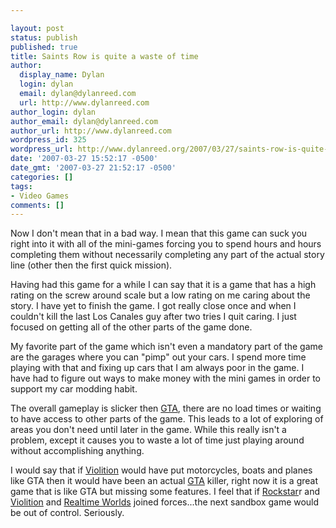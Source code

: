 ```yaml
---

layout: post
status: publish
published: true
title: Saints Row is quite a waste of time
author:
  display_name: Dylan
  login: dylan
  email: dylan@dylanreed.com
  url: http://www.dylanreed.com
author_login: dylan
author_email: dylan@dylanreed.com
author_url: http://www.dylanreed.com
wordpress_id: 325
wordpress_url: http://www.dylanreed.org/2007/03/27/saints-row-is-quite-a-waste-of-time/
date: '2007-03-27 15:52:17 -0500'
date_gmt: '2007-03-27 21:52:17 -0500'
categories: []
tags:
- Video Games
comments: []
---
```


Now I don't mean that in a bad way. I mean that this game can suck you right into it with all of the mini-games forcing you to spend hours and hours completing them without necessarily completing any part of the actual story line (other then the first quick mission). 

Having had this game for a while I can say that it is a game that has a high rating on the screw around scale but a low rating on me caring about the story. I have yet to finish the game. I got really close once and when I couldn't kill the last Los Canales guy after two tries I quit caring. I just focused on getting all of the other parts of the game done.

My favorite part of the game which isn't even a mandatory part of the game are the garages where you can "pimp" out your cars. I spend more time playing with that and fixing up cars that I am always poor in the game. I have had to figure out ways to make money with the mini games in order to support my car modding habit. 

The overall gameplay is slicker then [GTA][1], there are no load times or waiting to have access to other parts of the game. This leads to a lot of exploring of areas you don't need until later in the game. While this really isn't a problem, except it causes you to waste a lot of time just playing around without accomplishing anything.

   [1]: http://www.amazon.com/Take-2-Grand-Theft-Auto/dp/B000FRU1UM/ref=pd_bbs_1/002-3393638-4322433?ie=UTF8&s=videogames&qid=1175032269&sr=1-1

I would say that if [Violition][2] would have put motorcycles, boats and planes like GTA then it would have been an actual [GTA][3] killer, right now it is a great game that is like GTA but missing some features. I feel that if [Rockstar][3]r and [Violition][2] and [Realtime Worlds][4] joined forces...the next sandbox game would be out of control. Seriously.

   [2]: http://www.amazon.com/THQ-752919550021-Saints-Row/dp/B000BLM5PG/ref=pd_bbs_sr_1/002-3393638-4322433?ie=UTF8&s=videogames&qid=1175032231&sr=8-1
   [3]: http://www.amazon.com/Take-2-Grand-Theft-Auto/dp/B000FRU1UM/ref=pd_bbs_1/002-3393638-4322433?ie=UTF8&s=videogames&qid=1175032269&sr=1-1
   [4]: http://www.amazon.com/Microsoft-Crackdown/dp/B000HCQK0A/ref=pd_bbs_sr_1/002-3393638-4322433?ie=UTF8&s=videogames&qid=1175032312&sr=1-1

